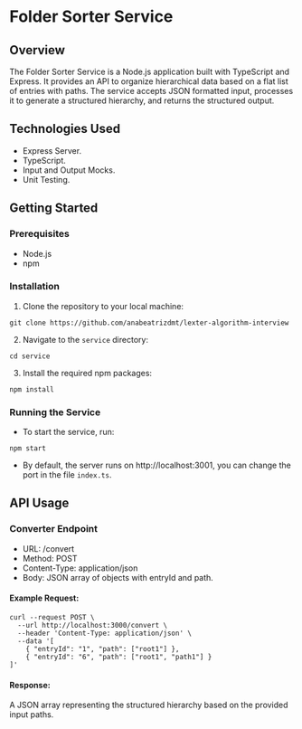 # Folder Sorter Service
## Overview
The Folder Sorter Service is a Node.js application built with TypeScript and Express. It provides an API to organize hierarchical data based on a flat list of entries with paths. The service accepts JSON formatted input, processes it to generate a structured hierarchy, and returns the structured output.

## Technologies Used
- Express Server.
- TypeScript.
- Input and Output Mocks.
- Unit Testing.

## Getting Started
### Prerequisites
- Node.js
- npm

### Installation
1. Clone the repository to your local machine:
```
git clone https://github.com/anabeatrizdmt/lexter-algorithm-interview
```

2. Navigate to the `service` directory:
```
cd service
```

3. Install the required npm packages:
```
npm install
```

### Running the Service
- To start the service, run:
```
npm start
```
- By default, the server runs on http://localhost:3001, you can change the port in the file `index.ts`.

## API Usage
### Converter Endpoint
- URL: /convert
- Method: POST
- Content-Type: application/json
- Body: JSON array of objects with entryId and path.

#### Example Request:
```
curl --request POST \
  --url http://localhost:3000/convert \
  --header 'Content-Type: application/json' \
  --data '[
    { "entryId": "1", "path": ["root1"] },
    { "entryId": "6", "path": ["root1", "path1"] }
]'
```

#### Response:
A JSON array representing the structured hierarchy based on the provided input paths.

